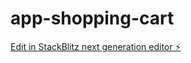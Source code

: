 # app-shopping-cart

[Edit in StackBlitz next generation editor ⚡️](https://stackblitz.com/~/github.com/pankajraut21/app-shopping-cart)